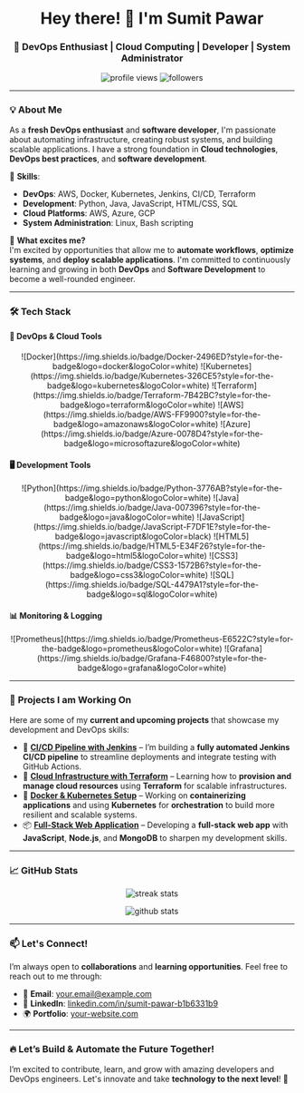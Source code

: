 <h1 align="center">Hey there! 👋 I'm Sumit Pawar</h1>
<h3 align="center">🚀 DevOps Enthusiast | Cloud Computing | Developer | System Administrator</h3>

<p align="center">
  <img src="https://komarev.com/ghpvc/?username=sumit511-pawar&label=Profile%20Views&color=0e75b6&style=flat" alt="profile views" />
  <img src="https://img.shields.io/github/followers/sumit511-pawar?label=Followers&style=social" alt="followers" />
</p>

---

### 💡 **About Me**  
As a **fresh DevOps enthusiast** and **software developer**, I'm passionate about automating infrastructure, creating robust systems, and building scalable applications. I have a strong foundation in **Cloud technologies**, **DevOps best practices**, and **software development**.  

🔧 **Skills**:  
- **DevOps**: AWS, Docker, Kubernetes, Jenkins, CI/CD, Terraform  
- **Development**: Python, Java, JavaScript, HTML/CSS, SQL  
- **Cloud Platforms**: AWS, Azure, GCP  
- **System Administration**: Linux, Bash scripting  

🚀 **What excites me?**  
I'm excited by opportunities that allow me to **automate workflows**, **optimize systems**, and **deploy scalable applications**. I'm committed to continuously learning and growing in both **DevOps** and **Software Development** to become a well-rounded engineer.

---

### 🛠 **Tech Stack**  
#### 🚀 **DevOps & Cloud Tools**  
<p align="center">
  ![Docker](https://img.shields.io/badge/Docker-2496ED?style=for-the-badge&logo=docker&logoColor=white)
  ![Kubernetes](https://img.shields.io/badge/Kubernetes-326CE5?style=for-the-badge&logo=kubernetes&logoColor=white)
  ![Terraform](https://img.shields.io/badge/Terraform-7B42BC?style=for-the-badge&logo=terraform&logoColor=white)
  ![AWS](https://img.shields.io/badge/AWS-FF9900?style=for-the-badge&logo=amazonaws&logoColor=white)
  ![Azure](https://img.shields.io/badge/Azure-0078D4?style=for-the-badge&logo=microsoftazure&logoColor=white)
</p>

#### 🖥 **Development Tools**  
<p align="center">
  ![Python](https://img.shields.io/badge/Python-3776AB?style=for-the-badge&logo=python&logoColor=white)
  ![Java](https://img.shields.io/badge/Java-007396?style=for-the-badge&logo=java&logoColor=white)
  ![JavaScript](https://img.shields.io/badge/JavaScript-F7DF1E?style=for-the-badge&logo=javascript&logoColor=black)
  ![HTML5](https://img.shields.io/badge/HTML5-E34F26?style=for-the-badge&logo=html5&logoColor=white)
  ![CSS3](https://img.shields.io/badge/CSS3-1572B6?style=for-the-badge&logo=css3&logoColor=white)
  ![SQL](https://img.shields.io/badge/SQL-4479A1?style=for-the-badge&logo=sql&logoColor=white)
</p>

#### 📊 **Monitoring & Logging**  
<p align="center">
  ![Prometheus](https://img.shields.io/badge/Prometheus-E6522C?style=for-the-badge&logo=prometheus&logoColor=white)
  ![Grafana](https://img.shields.io/badge/Grafana-F46800?style=for-the-badge&logo=grafana&logoColor=white)
</p>

---

### 📌 **Projects I am Working On**  
Here are some of my **current and upcoming projects** that showcase my development and DevOps skills:

- 🌟 **[CI/CD Pipeline with Jenkins](https://github.com/sumit511-pawar/jenkins-cicd)** – I’m building a **fully automated Jenkins CI/CD pipeline** to streamline deployments and integrate testing with GitHub Actions.  
- 🚀 **[Cloud Infrastructure with Terraform](https://github.com/sumit511-pawar/terraform-aws)** – Learning how to **provision and manage cloud resources** using **Terraform** for scalable infrastructures.  
- 🔧 **[Docker & Kubernetes Setup](https://github.com/sumit511-pawar/docker-k8s)** – Working on **containerizing applications** and using **Kubernetes** for **orchestration** to build more resilient and scalable systems.  
- 📦 **[Full-Stack Web Application](https://github.com/sumit511-pawar/full-stack-app)** – Developing a **full-stack web app** with **JavaScript**, **Node.js**, and **MongoDB** to sharpen my development skills.

---

### 📈 **GitHub Stats**  
<p align="center">
  <img src="https://github-readme-streak-stats.herokuapp.com/?user=sumit511-pawar&theme=tokyonight" alt="streak stats" />
</p>
<p align="center">
  <img src="https://github-readme-stats.vercel.app/api?username=sumit511-pawar&show_icons=true&theme=tokyonight" alt="github stats" />
</p>

---

### 📫 **Let's Connect!**  
I’m always open to **collaborations** and **learning opportunities**. Feel free to reach out to me through:

- 📧 **Email**: [your.email@example.com](mailto:your.email@example.com)  
- 💼 **LinkedIn**: [linkedin.com/in/sumit-pawar-b1b6331b9](https://www.linkedin.com/in/sumit-pawar-b1b6331b9/)  
- 🌍 **Portfolio**: [your-website.com](https://your-website.com)

---

### 🔥 **Let’s Build & Automate the Future Together!**  
I’m excited to contribute, learn, and grow with amazing developers and DevOps engineers. Let's innovate and take **technology to the next level**! 🚀

